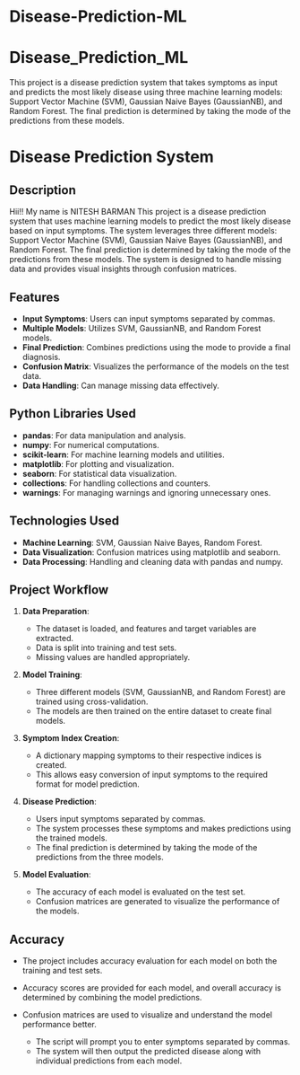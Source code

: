 # Disease-Prediction-ML
# Disease_Prediction_ML
This project is a disease prediction system that takes symptoms as input and predicts the most likely disease using three machine learning models: Support Vector Machine (SVM), Gaussian Naive Bayes (GaussianNB), and Random Forest. The final prediction is determined by taking the mode of the predictions from these models. 
# Disease Prediction System

## Description

Hii!! My name is NITESH BARMAN
This project is a disease prediction system that uses machine learning models to predict the most likely disease based on input symptoms. The system leverages three different models: Support Vector Machine (SVM), Gaussian Naive Bayes (GaussianNB), and Random Forest. The final prediction is determined by taking the mode of the predictions from these models. The system is designed to handle missing data and provides visual insights through confusion matrices.

## Features

- **Input Symptoms**: Users can input symptoms separated by commas.
- **Multiple Models**: Utilizes SVM, GaussianNB, and Random Forest models.
- **Final Prediction**: Combines predictions using the mode to provide a final diagnosis.
- **Confusion Matrix**: Visualizes the performance of the models on the test data.
- **Data Handling**: Can manage missing data effectively.

## Python Libraries Used

- **pandas**: For data manipulation and analysis.
- **numpy**: For numerical computations.
- **scikit-learn**: For machine learning models and utilities.
- **matplotlib**: For plotting and visualization.
- **seaborn**: For statistical data visualization.
- **collections**: For handling collections and counters.
- **warnings**: For managing warnings and ignoring unnecessary ones.

## Technologies Used

- **Machine Learning**: SVM, Gaussian Naive Bayes, Random Forest.
- **Data Visualization**: Confusion matrices using matplotlib and seaborn.
- **Data Processing**: Handling and cleaning data with pandas and numpy.

## Project Workflow

1. **Data Preparation**:
   - The dataset is loaded, and features and target variables are extracted.
   - Data is split into training and test sets.
   - Missing values are handled appropriately.

2. **Model Training**:
   - Three different models (SVM, GaussianNB, and Random Forest) are trained using cross-validation.
   - The models are then trained on the entire dataset to create final models.

3. **Symptom Index Creation**:
   - A dictionary mapping symptoms to their respective indices is created.
   - This allows easy conversion of input symptoms to the required format for model prediction.

4. **Disease Prediction**:
   - Users input symptoms separated by commas.
   - The system processes these symptoms and makes predictions using the trained models.
   - The final prediction is determined by taking the mode of the predictions from the three models.

5. **Model Evaluation**:
   - The accuracy of each model is evaluated on the test set.
   - Confusion matrices are generated to visualize the performance of the models.

## Accuracy

- The project includes accuracy evaluation for each model on both the training and test sets.
- Accuracy scores are provided for each model, and overall accuracy is determined by combining the model predictions.
- Confusion matrices are used to visualize and understand the model performance better.


    - The script will prompt you to enter symptoms separated by commas.
    - The system will then output the predicted disease along with individual predictions from each model.

